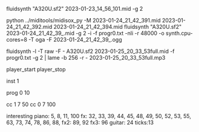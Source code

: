 fluidsynth "A320U.sf2" 2023-01-23_14_56_101.mid -g 2


python ../miditools/midisox_py -M 2023-01-24_21_42_391.mid 2023-01-24_21_42_392.mid 2023-01-24_21_42_394.mid
fluidsynth "A320U.sf2" 2023-01-24_21_42_39_.mid -g 2 -i -f progr0.txt -nli -r 48000 -o synth.cpu-cores=8 -T oga -F 2023-01-24_21_42_39_.ogg

fluidsynth -l -T raw -F - A320U.sf2 2023-01-25_20_33_53full.mid -f progr0.txt -g 2 | lame -b 256 -r - 2023-01-25_20_33_53full.mp3 

player_start
player_stop

inst 1

prog 0 10


cc 1 7 50
cc 0 7 100

interesting 
piano: 5, 8, 11, 100
fx: 32, 33, 39, 44, 45, 48, 49, 50, 52, 53, 55, 63, 73, 74, 78, 86, 88, 
fx2: 89, 92
fx3: 96
guitar: 24
ticks:13